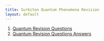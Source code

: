 ```yaml
---
title: Surbiton Quantum Phenomena Revision
layout: default
---
```

1. [Quantum Revision Questions](quantum-revision-qs.pdf)
2. [Quantum Revision Questions Answers](quantum-revision-ans.pdf)